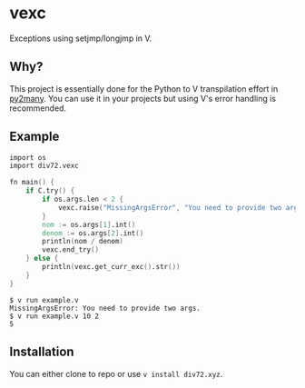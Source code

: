 # vexc

Exceptions using setjmp/longjmp in V.


## Why?

This project is essentially done for the Python to V transpilation effort in [py2many](https://github.com/py2many/py2many). You can use it in your projects but using V's error handling is recommended.


## Example

```v
import os
import div72.vexc

fn main() {
    if C.try() {
        if os.args.len < 2 {
            vexc.raise("MissingArgsError", "You need to provide two args.")
        }
        nom := os.args[1].int()
        denom := os.args[2].int()
        println(nom / denom)
        vexc.end_try()
    } else {
        println(vexc.get_curr_exc().str())
    }
}
```

```
$ v run example.v
MissingArgsError: You need to provide two args.
$ v run example.v 10 2
5
```


## Installation

You can either clone to repo or use `v install div72.xyz`.
